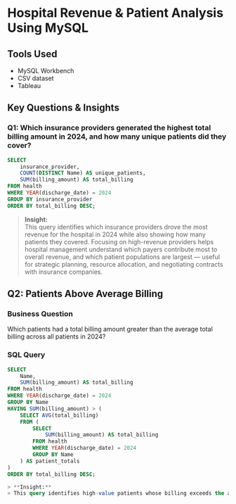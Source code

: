 # Hospital Revenue & Patient Analysis Using MySQL

## Tools Used
- MySQL Workbench
- CSV dataset
- Tableau

## Key Questions & Insights

### Q1: Which insurance providers generated the highest total billing amount in 2024, and how many unique patients did they cover?

```sql
SELECT 
    insurance_provider,
    COUNT(DISTINCT Name) AS unique_patients,
    SUM(billing_amount) AS total_billing
FROM health
WHERE YEAR(discharge_date) = 2024
GROUP BY insurance_provider
ORDER BY total_billing DESC;
```

> **Insight:**  
> This query identifies which insurance providers drove the most revenue for the hospital in 2024 while also showing how many patients they covered. Focusing on high-revenue providers helps hospital management understand which payers contribute most to overall revenue, and which patient populations are largest — useful for strategic planning, resource allocation, and negotiating contracts with insurance companies.

## Q2: Patients Above Average Billing

### Business Question
Which patients had a total billing amount greater than the average total billing across all patients in 2024?

### SQL Query
```sql
SELECT 
    Name,
    SUM(billing_amount) AS total_billing
FROM health
WHERE YEAR(discharge_date) = 2024
GROUP BY Name
HAVING SUM(billing_amount) > (
    SELECT AVG(total_billing)
    FROM (
        SELECT 
            SUM(billing_amount) AS total_billing
        FROM health
        WHERE YEAR(discharge_date) = 2024
        GROUP BY Name
    ) AS patient_totals
)
ORDER BY total_billing DESC;

> **Insight:**  
> This query identifies high-value patients whose billing exceeds the average patient billing amount in 2024. From a hospital’s perspective, these patients represent a disproportionate share of revenue and may be key for understanding utilization patterns or prioritizing care management.

